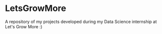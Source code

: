 # LetsGrowMore
A repository of my projects developed during my Data Science internship at Let's Grow More :)
